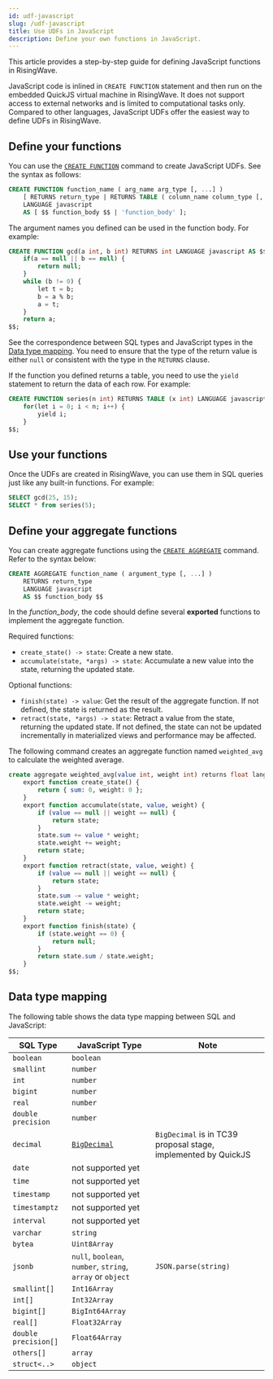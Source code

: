 ```yaml
---
id: udf-javascript
slug: /udf-javascript
title: Use UDFs in JavaScript
description: Define your own functions in JavaScript.
---
```

<head>
  <link rel="canonical" href="https://docs.risingwave.com/docs/current/udf-javascript/" />
</head>

This article provides a step-by-step guide for defining JavaScript functions in RisingWave.

JavaScript code is inlined in `CREATE FUNCTION` statement and then run on the embedded QuickJS virtual machine in RisingWave. It does not support access to external networks and is limited to computational tasks only. Compared to other languages, JavaScript UDFs offer the easiest way to define UDFs in RisingWave.

## Define your functions

You can use the [`CREATE FUNCTION`](/sql/commands/sql-create-function.md) command to create JavaScript UDFs. See the syntax as follows:

```sql
CREATE FUNCTION function_name ( arg_name arg_type [, ...] )
    [ RETURNS return_type | RETURNS TABLE ( column_name column_type [, ...] ) ]
    LANGUAGE javascript
    AS [ $$ function_body $$ | 'function_body' ];
```

The argument names you defined can be used in the function body. For example:

```sql
CREATE FUNCTION gcd(a int, b int) RETURNS int LANGUAGE javascript AS $$
    if(a == null || b == null) {
        return null;
    }
    while (b != 0) {
        let t = b;
        b = a % b;
        a = t;
    }
    return a;
$$;
```

See the correspondence between SQL types and JavaScript types in the [Data type mapping](udf-javascript.md#data-type-mapping). You need to ensure that the type of the return value is either `null` or consistent with the type in the `RETURNS` clause.

If the function you defined returns a table, you need to use the `yield` statement to return the data of each row. For example:

```sql
CREATE FUNCTION series(n int) RETURNS TABLE (x int) LANGUAGE javascript AS $$
    for(let i = 0; i < n; i++) {
        yield i;
    }
$$;
```

## Use your functions

Once the UDFs are created in RisingWave, you can use them in SQL queries just like any built-in functions. For example:

```sql
SELECT gcd(25, 15);
SELECT * from series(5);
```

## Define your aggregate functions

You can create aggregate functions using the [`CREATE AGGREGATE`](/sql/commands/sql-create-aggregate.md) command. Refer to the syntax below:

```sql
CREATE AGGREGATE function_name ( argument_type [, ...] )
    RETURNS return_type
    LANGUAGE javascript
    AS $$ function_body $$
```

In the *function_body*, the code should define several **exported** functions to implement the aggregate function.

Required functions:

- `create_state() -> state`: Create a new state.
- `accumulate(state, *args) -> state`: Accumulate a new value into the state, returning the updated state.

Optional functions:

- `finish(state) -> value`: Get the result of the aggregate function. If not defined, the state is returned as the result.
- `retract(state, *args) -> state`: Retract a value from the state, returning the updated state. If not defined, the state can not be updated incrementally in materialized views and performance may be affected.

The following command creates an aggregate function named `weighted_avg` to calculate the weighted average.

```sql title="Javascript UDAF"
create aggregate weighted_avg(value int, weight int) returns float language javascript as $$
    export function create_state() {
        return { sum: 0, weight: 0 };
    }
    export function accumulate(state, value, weight) {
        if (value == null || weight == null) {
            return state;
        }
        state.sum += value * weight;
        state.weight += weight;
        return state;
    }
    export function retract(state, value, weight) {
        if (value == null || weight == null) {
            return state;
        }
        state.sum -= value * weight;
        state.weight -= weight;
        return state;
    }
    export function finish(state) {
        if (state.weight == 0) {
            return null;
        }
        return state.sum / state.weight;
    }
$$;
```

## Data type mapping

The following table shows the data type mapping between SQL and JavaScript:

| SQL Type              | JavaScript Type       | Note          |
| --------------------- | ------------- | --------------------- |
| `boolean`               | `boolean`       |                       |
| `smallint`              | `number`        |                       |
| `int`                   | `number`        |                       |
| `bigint`                | `number`        |                       |
| `real`                  | `number`        |                       |
| `double precision`      | `number`        |                       |
| `decimal`               | [`BigDecimal`]  | `BigDecimal` is in TC39 proposal stage, implemented by QuickJS |
| `date`                  | not supported yet  |                  |
| `time`                  | not supported yet  |                  |
| `timestamp`             | not supported yet  |                  |
| `timestamptz`           | not supported yet  |                  |
| `interval`              | not supported yet  |                  |
| `varchar`               | `string`        |                       |
| `bytea`                 | `Uint8Array`    |                       |
| `jsonb`                 | `null`, `boolean`, `number`, `string`, `array` or `object` | `JSON.parse(string)`  |
| `smallint[]`            | `Int16Array`    |                       |
| `int[]`                 | `Int32Array`    |                       |
| `bigint[]`              | `BigInt64Array` |                       |
| `real[]`                | `Float32Array`  |                       |
| `double precision[]`    | `Float64Array`  |                       |
| `others[]`              | `array`         |                       |
| `struct<..>`            | `object`        |                       |

[`BigDecimal`]: https://github.com/tc39/proposal-decimal/blob/b958a7206774e86b1d443bd6b4926ec9342a9181/bigdecimal-reference.md
